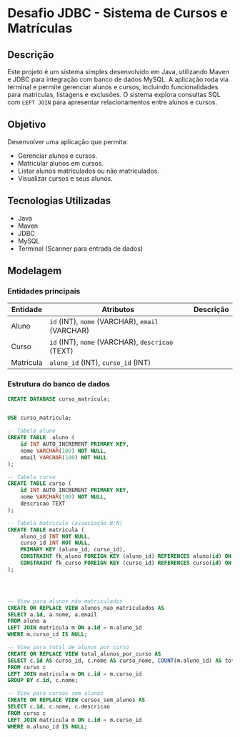 # Desafio JDBC - Sistema de Cursos e Matrículas

## Descrição
Este projeto é um sistema simples desenvolvido em Java, utilizando Maven e JDBC para integração com banco de dados MySQL. A aplicação roda via terminal e permite gerenciar alunos e cursos, incluindo funcionalidades para matrículas, listagens e exclusões. O sistema explora consultas SQL com `LEFT JOIN` para apresentar relacionamentos entre alunos e cursos.

## Objetivo
Desenvolver uma aplicação que permita:
- Gerenciar alunos e cursos.
- Matricular alunos em cursos.
- Listar alunos matriculados ou não matriculados.
- Visualizar cursos e seus alunos.


## Tecnologias Utilizadas
- Java
- Maven
- JDBC
- MySQL
- Terminal (Scanner para entrada de dados)

## Modelagem

### Entidades principais

| Entidade | Atributos                           | Descrição                                |
|----------|-----------------------------------|-----------------------------------------|
| Aluno    | `id` (INT), `nome` (VARCHAR), `email` (VARCHAR) 
| Curso    | `id` (INT), `nome` (VARCHAR), `descricao` (TEXT) 
| Matricula| `aluno_id` (INT), `curso_id` (INT) 

### Estrutura do banco de dados

```sql
CREATE DATABASE curso_matricula;


USE curso_matricula;

-- Tabela aluno
CREATE TABLE  aluno (
    id INT AUTO_INCREMENT PRIMARY KEY,
    nome VARCHAR(100) NOT NULL,
    email VARCHAR(100) NOT NULL
);

-- Tabela curso
CREATE TABLE curso (
    id INT AUTO_INCREMENT PRIMARY KEY,
    nome VARCHAR(100) NOT NULL,
    descricao TEXT
);

-- Tabela matricula (associação N:N)
CREATE TABLE matricula (
    aluno_id INT NOT NULL,
    curso_id INT NOT NULL,
    PRIMARY KEY (aluno_id, curso_id),
    CONSTRAINT fk_aluno FOREIGN KEY (aluno_id) REFERENCES aluno(id) ON DELETE CASCADE,
    CONSTRAINT fk_curso FOREIGN KEY (curso_id) REFERENCES curso(id) ON DELETE CASCADE
);




-- View para alunos não matriculados
CREATE OR REPLACE VIEW alunos_nao_matriculados AS
SELECT a.id, a.nome, a.email
FROM aluno a
LEFT JOIN matricula m ON a.id = m.aluno_id
WHERE m.curso_id IS NULL;

-- View para total de alunos por curso
CREATE OR REPLACE VIEW total_alunos_por_curso AS
SELECT c.id AS curso_id, c.nome AS curso_nome, COUNT(m.aluno_id) AS total_alunos
FROM curso c
LEFT JOIN matricula m ON c.id = m.curso_id
GROUP BY c.id, c.nome;

-- View para cursos sem alunos
CREATE OR REPLACE VIEW cursos_sem_alunos AS
SELECT c.id, c.nome, c.descricao
FROM curso c
LEFT JOIN matricula m ON c.id = m.curso_id
WHERE m.aluno_id IS NULL;
```
